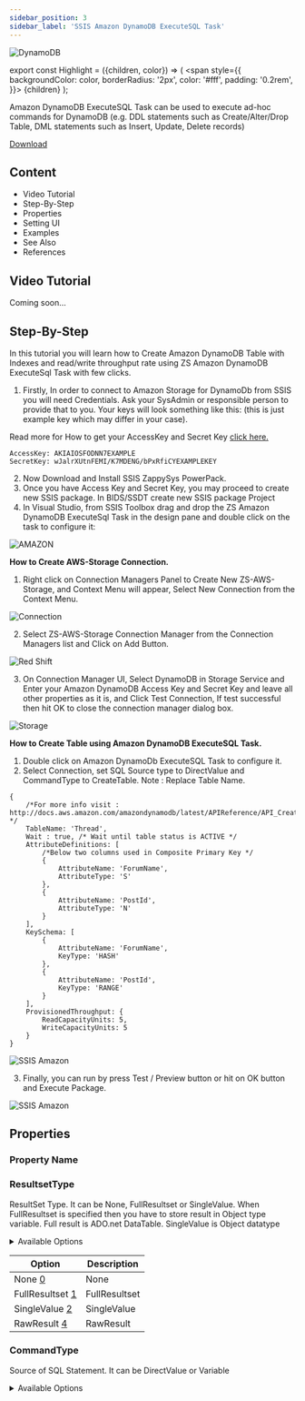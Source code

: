 ```yaml
---
sidebar_position: 3
sidebar_label: 'SSIS Amazon DynamoDB ExecuteSQL Task'
---
```


![DynamoDB](/img/ssis-amazon-dynamodb-executesql-task.png)

export const Highlight = ({children, color}) => (
  <span
    style={{
      backgroundColor: color,
      borderRadius: '2px',
      color: '#fff',
      padding: '0.2rem',
    }}>
    {children}
  </span>
);


Amazon DynamoDB ExecuteSQL Task can be used to execute ad-hoc commands for DynamoDB (e.g. DDL statements such as Create/Alter/Drop Table, DML statements such as Insert, Update, Delete records)

<a href="https://zappysys.com/products/ssis-powerpack/" ><Highlight color="#25c2a0">Download</Highlight></a>


## Content

- Video Tutorial
- Step-By-Step
- Properties
- Setting UI
- Examples
- See Also
- References

## Video Tutorial

Coming soon...

## Step-By-Step

In this tutorial you will learn how to Create Amazon DynamoDB Table with Indexes and read/write throughput rate using ZS Amazon DynamoDB ExecuteSql Task with few clicks.
1. Firstly, In order to connect to Amazon Storage for DynamoDb from SSIS you will need Credentials. Ask your SysAdmin or responsible person to provide that to you. Your keys will look something like this: (this is just example key which may differ in your case).

Read more for How to get your AccessKey and Secret Key [click here.](https://docs.aws.amazon.com/AWSSimpleQueueService/latest/SQSDeveloperGuide/sqs-getting-started.html)


```
AccessKey: AKIAIOSFODNN7EXAMPLE
SecretKey: wJalrXUtnFEMI/K7MDENG/bPxRfiCYEXAMPLEKEY
```

2. Now Download and Install SSIS ZappySys PowerPack.
3. Once you have Access Key and Secret Key, you may proceed to create new SSIS package. In BIDS/SSDT create new SSIS package Project
4. In Visual Studio, from SSIS Toolbox drag and drop the ZS Amazon DynamoDB ExecuteSql Task in the design pane and double click on the task to configure it:

![AMAZON](/img/drag-Amazon-DynamoDB-ExecuteSQL-Task.png)


**How to Create AWS-Storage Connection.**

1. Right click on Connection Managers Panel to Create New ZS-AWS-Storage, and Context Menu will appear, Select New Connection from the Context Menu.

![Connection](/img/ssis-new-connection.png)

2. Select ZS-AWS-Storage Connection Manager from the Connection Managers list and Click on Add Button.

![Red Shift](/img/amazon-redshift-connection-2.png)

3. On Connection Manager UI, Select DynamoDB in Storage Service and Enter your Amazon DynamoDB Access Key and Secret Key and leave all other properties as it is, and Click Test Connection, If test successful then hit OK to close the connection manager dialog box.

![Storage](/img/amazon-storage-dynamodb-create-connection.png)


**How to Create Table using Amazon DynamoDB ExecuteSQL Task.**

1. Double click on Amazon DynamoDb ExecuteSQL Task to configure it.
2. Select Connection, set SQL Source type to DirectValue and CommandType to CreateTable.
Note : Replace Table Name.

```console
{
    /*For more info visit : http://docs.aws.amazon.com/amazondynamodb/latest/APIReference/API_CreateTable.html */
    TableName: 'Thread',
    Wait : true, /* Wait until table status is ACTIVE */ 
    AttributeDefinitions: [
        /*Below two columns used in Composite Primary Key */
        {
            AttributeName: 'ForumName',
            AttributeType: 'S'
        },
        {
            AttributeName: 'PostId',
            AttributeType: 'N'
        }
    ],
    KeySchema: [
        {
            AttributeName: 'ForumName',
            KeyType: 'HASH'
        },
        {
            AttributeName: 'PostId',
            KeyType: 'RANGE'
        }
    ],
    ProvisionedThroughput: {
        ReadCapacityUnits: 5,
        WriteCapacityUnits: 5
    }
}
```



![SSIS Amazon](/img/ssis-amazon-dynamodb-create-table-request.png)

3. Finally, you can run by press Test / Preview button or hit on OK button and Execute Package.

![SSIS Amazon](/img/run-amazon-dynamoDb-task.png)




## Properties
### Property Name
### ResultsetType

ResultSet Type. It can be None, FullResultset or SingleValue. When FullResultset is specified then you have to store result in Object type variable. Full result is ADO.net DataTable. SingleValue is Object datatype


<details>
  <summary>Available Options</summary>
  <div>
    <br/>
    <details>
      <div>
        Use numeric value listed in bracket if you have to <a href="https://zappysys.com/links/?id=10099">define expression</a> on this property (for dynamic behavior).
      </div>
    </details>
  </div>
</details>

| Option                           | Description    |
|----------------------------------|----------------|
| None [0](https://zappysys.com/links/?id=10099)          | None           |
| FullResultset [1](https://zappysys.com/links/?id=10099) | FullResultset  |
| SingleValue [2](https://zappysys.com/links/?id=10099)   | SingleValue    |
| RawResult [4](https://zappysys.com/links/?id=10099)     | RawResult      |


### CommandType

Source of SQL Statement. It can be DirectValue or Variable

<details>
  <summary>Available Options</summary>
  <div>
    <br/>
    <details>
      <div>
        Use numeric value listed in bracket if you have to <a href="https://zappysys.com/links/?id=10099">define expression</a> on this property (for dynamic behavior).
      </div>
    </details>
  </div>
</details>